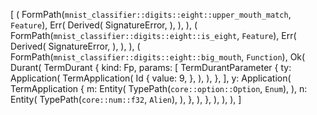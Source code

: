 [
    (
        FormPath(`mnist_classifier::digits::eight::upper_mouth_match`, `Feature`),
        Err(
            Derived(
                SignatureError,
            ),
        ),
    ),
    (
        FormPath(`mnist_classifier::digits::eight::is_eight`, `Feature`),
        Err(
            Derived(
                SignatureError,
            ),
        ),
    ),
    (
        FormPath(`mnist_classifier::digits::eight::big_mouth`, `Function`),
        Ok(
            Durant(
                TermDurant {
                    kind: Fp,
                    params: [
                        TermDurantParameter {
                            ty: Application(
                                TermApplication(
                                    Id {
                                        value: 9,
                                    },
                                ),
                            ),
                        },
                    ],
                    y: Application(
                        TermApplication {
                            m: Entity(
                                TypePath(`core::option::Option`, `Enum`),
                            ),
                            n: Entity(
                                TypePath(`core::num::f32`, `Alien`),
                            ),
                        },
                    ),
                },
            ),
        ),
    ),
]